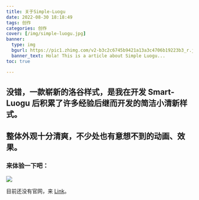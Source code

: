 ```yaml
---
title: 关于Simple-Luogu
date: 2022-08-30 18:18:49
tags: 创作
categories: 创作
cover: [/img/simple-luogu.jpg]
banner:
  type: img
  bgurl: https://pic1.zhimg.com/v2-b3c2c6745b9421a13a3c4706b19223b3_r.jpg
  banner_text: Hola! This is a article about Simple Luogu...
toc: true

---
```

## 没错，一款崭新的洛谷样式，是我在开发 Smart-Luogu 后积累了许多经验后继而开发的简洁小清新样式。

## 整体外观十分清爽，不少处也有意想不到的动画、效果。

### 来体验一下吧：

![](https://pic.imgdb.cn/item/630df8b816f2c2beb115a012.png)

目前还没有官网，来 [Link](https://userstyles.world/style/6062/simple-luogu-smart-luogu)。
